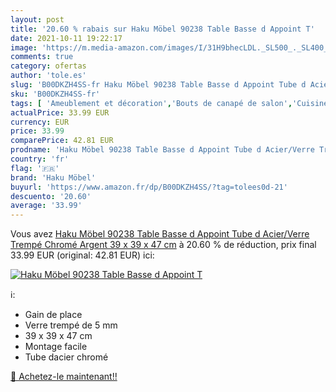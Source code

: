 ```yaml
---
layout: post
title: '20.60 % rabais sur Haku Möbel 90238 Table Basse d Appoint T'
date: 2021-10-11 19:22:17
image: 'https://m.media-amazon.com/images/I/31H9bhecLDL._SL500_._SL400_.jpg'
comments: true
category: ofertas
author: 'tole.es'
slug: 'B00DKZH4SS-fr Haku Möbel 90238 Table Basse d Appoint Tube d Acier/Verre...'
sku: 'B00DKZH4SS-fr'
tags: [ 'Ameublement et décoration','Bouts de canapé de salon','Cuisine et Maison','Meubles','Meubles de salon','Tables basses de salon','Tables de salon','haku möbel', ]
actualPrice: 33.99 EUR
currency: EUR
price: 33.99
comparePrice: 42.81 EUR
prodname: 'Haku Möbel 90238 Table Basse d Appoint Tube d Acier/Verre Trempé Chromé  Argent  39 x 39 x 47 cm'
country: 'fr'
flag: '🇫🇷'
brand: 'Haku Möbel'
buyurl: 'https://www.amazon.fr/dp/B00DKZH4SS/?tag=tolees0d-21'
descuento: '20.60'
average: '33.99'
---
```


Vous avez [Haku Möbel 90238 Table Basse d Appoint Tube d Acier/Verre Trempé Chromé  Argent  39 x 39 x 47 cm](https://www.amazon.fr/dp/B00DKZH4SS/?tag=tolees0d-21)  à  20.60 % de réduction, prix final  33.99 EUR (original: 42.81 EUR) ici:

[![Haku Möbel 90238 Table Basse d Appoint T](https://m.media-amazon.com/images/I/31H9bhecLDL._SL500_._SL400_.jpg)](https://www.amazon.fr/dp/B00DKZH4SS/?tag=tolees0d-21)

ℹ️:

- Gain de place
- Verre trempé de 5 mm
- 39 x 39 x 47 cm
- Montage facile
- Tube dacier chromé

[🛒 Achetez-le maintenant!!](https://www.amazon.fr/dp/B00DKZH4SS/?tag=tolees0d-21)
